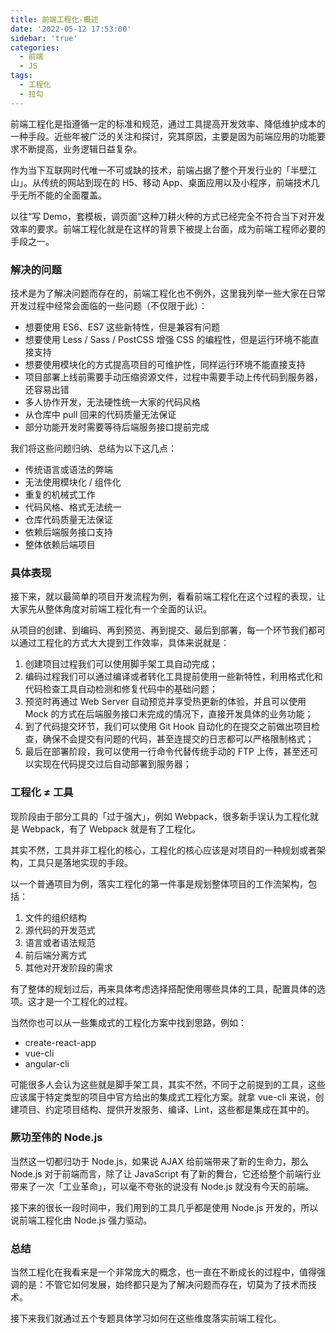```yaml
---
title: 前端工程化-概述
date: '2022-05-12 17:53:00'
sidebar: 'true'
categories:
  - 前端
  - JS
tags:
  - 工程化
  - 拉勾
---
```




前端工程化是指遵循一定的标准和规范，通过工具提高开发效率、降低维护成本的一种手段。近些年被广泛的关注和探讨，究其原因，主要是因为前端应用的功能要求不断提高，业务逻辑日益复杂。

作为当下互联网时代唯一不可或缺的技术，前端占据了整个开发行业的「半壁江山」。从传统的网站到现在的 H5、移动 App、桌面应用以及小程序，前端技术几乎无所不能的全面覆盖。

以往“写 Demo，套模板，调页面”这种刀耕火种的方式已经完全不符合当下对开发效率的要求。前端工程化就是在这样的背景下被提上台面，成为前端工程师必要的手段之一。

### 解决的问题

技术是为了解决问题而存在的，前端工程化也不例外，这里我列举一些大家在日常开发过程中经常会面临的一些问题（不仅限于此）：

- 想要使用 ES6、ES7 这些新特性，但是兼容有问题
- 想要使用 Less / Sass / PostCSS 增强 CSS 的编程性，但是运行环境不能直接支持
- 想要使用模块化的方式提高项目的可维护性，同样运行环境不能直接支持
- 项目部署上线前需要手动压缩资源文件，过程中需要手动上传代码到服务器，还容易出错
- 多人协作开发，无法硬性统一大家的代码风格
- 从仓库中 pull 回来的代码质量无法保证
- 部分功能开发时需要等待后端服务接口提前完成

我们将这些问题归纳、总结为以下这几点：

- 传统语言或语法的弊端
- 无法使用模块化 / 组件化
- 重复的机械式工作
- 代码风格、格式无法统一
- 仓库代码质量无法保证
- 依赖后端服务接口支持
- 整体依赖后端项目

### 具体表现

接下来，就以最简单的项目开发流程为例，看看前端工程化在这个过程的表现，让大家先从整体角度对前端工程化有一个全面的认识。

从项目的创建、到编码、再到预览、再到提交、最后到部署，每一个环节我们都可以通过工程化的方式大大提到工作效率，具体来说就是：

1. 创建项目过程我们可以使用脚手架工具自动完成；
2. 编码过程我们可以通过编译或者转化工具提前使用一些新特性，利用格式化和代码检查工具自动检测和修复代码中的基础问题；
3. 预览时再通过 Web Server 自动预览并享受热更新的体验，并且可以使用 Mock 的方式在后端服务接口未完成的情况下，直接开发具体的业务功能；
4. 到了代码提交环节，我们可以使用 Git Hook 自动化的在提交之前做出项目检查，确保不会提交有问题的代码，甚至连提交的日志都可以严格限制格式；
5. 最后在部署阶段，我可以使用一行命令代替传统手动的 FTP 上传，甚至还可以实现在代码提交过后自动部署到服务器；

### 工程化 ≠ 工具

现阶段由于部分工具的「过于强大」，例如 Webpack，很多新手误认为工程化就是 Webpack，有了 Webpack 就是有了工程化。

其实不然，工具并非工程化的核心，工程化的核心应该是对项目的一种规划或者架构，工具只是落地实现的手段。

以一个普通项目为例，落实工程化的第一件事是规划整体项目的工作流架构，包括：

1. 文件的组织结构
2. 源代码的开发范式
3. 语言或者语法规范
4. 前后端分离方式
5. 其他对开发阶段的需求

有了整体的规划过后，再来具体考虑选择搭配使用哪些具体的工具，配置具体的选项。这才是一个工程化的过程。

当然你也可以从一些集成式的工程化方案中找到思路，例如：

- create-react-app
- vue-cli
- angular-cli

可能很多人会认为这些就是脚手架工具，其实不然，不同于之前提到的工具，这些应该属于特定类型的项目中官方给出的集成式工程化方案。就拿 vue-cli 来说，创建项目、约定项目结构、提供开发服务、编译、Lint，这些都是集成在其中的。

### 厥功至伟的 Node.js

当然这一切都归功于 Node.js，如果说 AJAX 给前端带来了新的生命力，那么 Node.js 对于前端而言，除了让 JavaScript 有了新的舞台，它还给整个前端行业带来了一次「工业革命」，可以毫不夸张的说没有 Node.js 就没有今天的前端。

接下来的很长一段时间中，我们用到的工具几乎都是使用 Node.js 开发的，所以说前端工程化由 Node.js 强力驱动。

### 总结

当然工程化在我看来是一个非常庞大的概念，也一直在不断成长的过程中，值得强调的是：不管它如何发展，始终都只是为了解决问题而存在，切莫为了技术而技术。

接下来我们就通过五个专题具体学习如何在这些维度落实前端工程化。